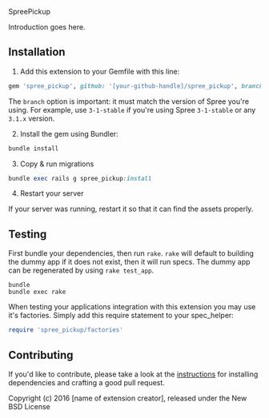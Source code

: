 SpreePickup

Introduction goes here.

## Installation

1. Add this extension to your Gemfile with this line:
  ```ruby
  gem 'spree_pickup', github: '[your-github-handle]/spree_pickup', branch: 'X-X-stable'
  ```

  The `branch` option is important: it must match the version of Spree you're using.
  For example, use `3-1-stable` if you're using Spree `3-1-stable` or any `3.1.x` version.

2. Install the gem using Bundler:
  ```ruby
  bundle install
  ```

3. Copy & run migrations
  ```ruby
  bundle exec rails g spree_pickup:install
  ```

4. Restart your server

  If your server was running, restart it so that it can find the assets properly.

## Testing

First bundle your dependencies, then run `rake`. `rake` will default to building the dummy app if it does not exist, then it will run specs. The dummy app can be regenerated by using `rake test_app`.

```shell
bundle
bundle exec rake
```

When testing your applications integration with this extension you may use it's factories.
Simply add this require statement to your spec_helper:

```ruby
require 'spree_pickup/factories'
```


## Contributing

If you'd like to contribute, please take a look at the
[instructions](CONTRIBUTING.md) for installing dependencies and crafting a good
pull request.

Copyright (c) 2016 [name of extension creator], released under the New BSD License

